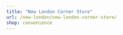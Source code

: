 ```yaml
---
title: "New London Corner Store"
url: /new-london/new-london-corner-store/
shop: convenience
---
```

